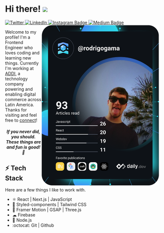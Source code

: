 <h1 align="left">Hi there! <img src="https://user-images.githubusercontent.com/1108261/111002547-689cb200-8364-11eb-9130-ad135120e3c6.gif" width="30px"></h1>

<div align="left">  
  <!-- Twitter Badge -->
  <a href="https://twitter.com/rodrigogamadev">
    <img
      src="https://img.shields.io/twitter/follow/rodrigogamadev?label=Twitter&logo=twitter&style=flat-square&color=1da1f2&logoColor=ffffff"
      alt="Twitter"
    />
  </a>
  
  <!-- Linkedin Badge -->
  <a href="https://www.linkedin.com/in/rodrigogamadev/">
    <img
      src="https://img.shields.io/static/v1?logo=linkedin&style=flat-square&color=0072b1&label=LinkedIn&message=%E2%98%86"
      alt="LinkedIn"
    />
  </a>
  
  <!-- Instagram Badge -->
  <a href="https://www.instagram.com/rodrigogamadev/" target="_blank">
    <img src="https://img.shields.io/static/v1?logo=instagram&logoColor=fff&style=flat-square&color=0072b1&label=Instagram&message=%E2%98%86" alt="Instagram Badge" />
  </a>
  
  <!-- Medium Badge -->
  <a href="https://medium.com/@rodrigogamadev" target="_blank">
    <img src="https://img.shields.io/static/v1?logo=medium&logoColor=fff&style=flat-square&color=0072b1&label=Medium&message=%E2%98%86" alt="Medium Badge" />
  </a>

  <a href="https://api.daily.dev/get?r=rodrigogama" target="_blank">
    <img
      width="384"
      align="right"
      src="https://raw.githubusercontent.com/rodrigogama/rodrigogama/main/devcard.svg"
    />
  </a>
</div>


Welcome to my profile! I'm a Frontend Engineer who loves coding and learning new things. Currently I'm working at [ADDI](https://co.addi.com/), a technology company powering and enabling digital commerce across Latin America. Thanks for visiting and feel free to [connect](https://www.linkedin.com/in/rodrigo-gama-baptista/)!

<h5 align="center"><em>If you never did, you should. These things are and fun is good! 🎩</em></h5>

## ⚡ Tech Stack

Here are a few things I like to work with.

* :atom_symbol: React | Next.js | JavaScript
* 💅 Styled-components | Tailwind CSS
* 🎉 Framer Motion | GSAP | Three.js
* ☁ Firebase
* 🚀 Node.js
* :octocat: Git | Github
